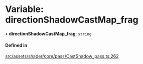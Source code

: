 # Variable: directionShadowCastMap\_frag

• **directionShadowCastMap\_frag**: `string`

#### Defined in

[src/assets/shader/core/pass/CastShadow_pass.ts:262](https://github.com/Orillusion/orillusion/blob/main/src/assets/shader/core/pass/CastShadow_pass.ts#L262)
